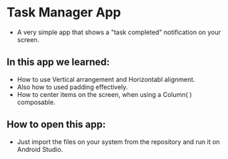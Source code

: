 # Task Manager App
- A very simple app that shows a "task completed" notification on your screen.

## In this app we learned:
- How to use Vertical arrangement and Horizontabl alignment.
- Also how to used padding effectively.
- How to center items on the screen, when using a Column( ) composable.

## How to open this app:
- Just import the files on your system from the repository and run it on Android Studio.

